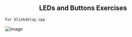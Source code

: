 <h2 align="center">
  LEDs and Buttons Exercises
 </h2>
 
 ```cpp
 For blinkdelay.cpp
 ```
 
 ![image](https://user-images.githubusercontent.com/95591065/213882773-3dd684c0-0ed6-44eb-9e0a-750551fc2972.png)
